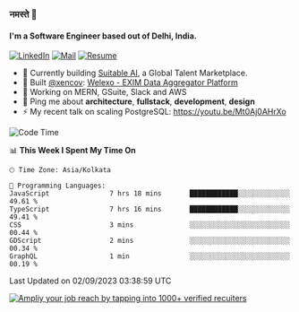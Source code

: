 ### नमस्ते 🙏

#### I'm a Software Engineer based out of Delhi, India.

[![LinkedIn](https://img.shields.io/badge/linkedin-%230077B5.svg)](https://linkedin.com/in/sambhav2612)
[![Mail](https://img.shields.io/badge/gmail-D14836)](mailto:sambhavjain2612@gmail.com)
[![Resume](https://img.shields.io/badge/resume-%23#FFFF00.svg)](https://mega.nz/file/IjA3yaoB#BFfQg1-aKva0piAd_wWs8Hf5dlnYRQ2ZkwtYwNMzBhA)

- 🏢 Currently building [Suitable AI](https://suitable.ai), a Global Talent Marketplace.
- 💅 Built [@xencov](https://github.com/xencov): [Welexo - EXIM Data Aggregator Platform](https://welexo.com)
- 🌱 Working on MERN, GSuite, Slack and AWS
- 💬 Ping me about **architecture**, **fullstack**, **development**, **design**
- ⚡️ My recent talk on scaling PostgreSQL: https://youtu.be/Mt0Aj0AHrXo

<!--START_SECTION:waka-->
![Code Time](http://img.shields.io/badge/Code%20Time-3%2C665%20hrs%2037%20mins-blue)

📊 **This Week I Spent My Time On** 

```text
🕑︎ Time Zone: Asia/Kolkata

💬 Programming Languages: 
JavaScript               7 hrs 18 mins       ████████████░░░░░░░░░░░░░   49.61 % 
TypeScript               7 hrs 16 mins       ████████████░░░░░░░░░░░░░   49.41 % 
CSS                      3 mins              ░░░░░░░░░░░░░░░░░░░░░░░░░   00.44 % 
GDScript                 2 mins              ░░░░░░░░░░░░░░░░░░░░░░░░░   00.34 % 
GraphQL                  1 min               ░░░░░░░░░░░░░░░░░░░░░░░░░   00.19 % 
```


 Last Updated on 02/09/2023 03:38:59 UTC
<!--END_SECTION:waka-->

[![Ampliy your job reach by tapping into 1000+ verified recuiters](https://user-images.githubusercontent.com/19583619/212717528-45b497fd-e886-4452-90fe-93829667bd63.png)](https://suitable.ai)


